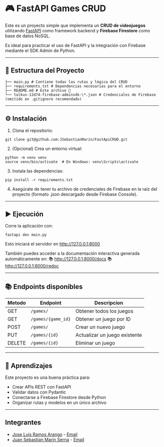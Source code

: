 # 🎮 FastAPI Games CRUD

Este es un proyecto simple que implementa un **CRUD de videojuegos** utilizando [FastAPI](https://fastapi.tiangolo.com/) como framework backend y **Firebase Firestore** como base de datos NoSQL.

Es ideal para practicar el uso de FastAPI y la integración con Firebase mediante el SDK Admin de Python.

---

## 📁 Estructura del Proyecto
```
├── main.py # Contiene todas las rutas y lógica del CRUD
├── requirements.txt # Dependencias necesarias para el entorno
├── README.md # Este archivo 📝
└── talkus-12d74-firebase-adminsdk-\*.json # Credenciales de Firebase (omitido en .gitignore recomendado)
```
---

## ⚙️ Instalación

1. Clona el repositorio:

```
git clone git@github.com:JSebastianMarin/FastApiCRUD.git
```

2. (Opcional) Crea un entorno virtual:

```
python -m venv venv
source venv/bin/activate  # En Windows: venv\Scripts\activate
```

3. Instala las dependencias:

```
pip install -r requirements.txt
```

4. Asegúrate de tener tu archivo de credenciales de Firebase en la raíz del proyecto (formato .json descargado desde Firebase Console).

---

## ▶️ Ejecución

Corre la aplicación con:

```
fastapi dev main.py
```

Esto iniciará el servidor en http://127.0.0.1:8000

También puedes acceder a la documentación interactiva generada automáticamente en:
📚 http://127.0.0.1:8000/docs
📚 http://127.0.0.1:8000/redoc

---

## 📚 Endpoints disponibles

| Metodo | Endpoint           | Descripcion                      |
| ------ | ------------------ | -------------------------------- |
| GET    | `/games/`          | Obtener todos los juegos         |
| GET    | `/games/{game_id}` | Obtener un juego por ID          |
| POST   | `/games/`          | Crear un nuevo juego             |
| PUT    | `/games/{id}`      | Actualizar un juego existente    |
| DELETE | `/games/{id}`      | Eliminar un juego                |

---

## 🧠 Aprendizajes

Este proyecto es una buena práctica para:
- Crear APIs REST con FastAPI
- Validar datos con Pydantic
- Conectarse a Firebase Firestore desde Python
- Organizar rutas y modelos en un único archivo

---

## Integrantes

- [Jose Luis Ramos Arango](https://github.com/RamSterB) - [Email](mailto:jose.luis.ramos@correounivalle.edu.co)
- [Juan Sebastian Marin Serna](https://github.com/JSebastianMarin) - [Email](mailto:juan.marin.serna@correounivalle.edu.co)